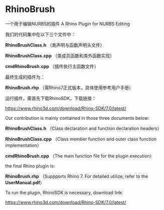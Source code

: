 # RhinoBrush
一个用于编辑NURBS的插件
A Rhino Plugin for NURBS Editing


我们的代码集中在以下三个文件中：

**RhinoBrushClass.h**		（类声明与函数声明头文件）

**RhinoBrushClass.cpp**	（类成员函数和类外函数实现）

**cmdRhinoBrush.cpp**	  （插件执行主函数文件）

最终生成的插件为：

**RhinoBrush.rhp**		（需Rhino7正式版本，具体使用参考用户手册）

运行插件，需首先下载RhinoSDK，下载链接：

https://www.rhino3d.com/download/Rhino-SDK/7.0/latest/


Our contribution is mainly contained in those three documents below:

**RhinoBrushClass.h**		（Class declaration and function declaration headers）

**RhinoBrushClass.cpp**	（Class member function and outer class function implementation）

**cmdRhinoBrush.cpp**	  （The main function file for the plugin execution）

the final Rhino plugin is:

**RhinoBrush.rhp**		（Suppports Rhino 7. For detailed utilize, refer to the **UserManual.pdf**）

To run the plugin, RhinoSDK is necessary, download link:

https://www.rhino3d.com/download/Rhino-SDK/7.0/latest/

